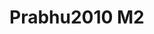 <a name="material" />

# Prabhu2010 M2
<script type="application/ld+json">
  {
    "@context": "https://schema.org/",
    "@type": "ChemicalSubstance",
    "http://purl.org/dc/terms/conformsTo":
      {
        "@type": "CreativeWork",
        "@id": "https://bioschemas.org/profiles/ChemicalSubstance/0.4-RELEASE/"
      },
    "@id": "https://egonw.github.io/nanowiki/nanowiki431.html#material",
    "name": "Prabhu2010 M2",
    "sameAs": "http://127.0.0.1/mediawiki/index.php/Special:URIResolver/Prabhu2010_M2"
  }
</script>

